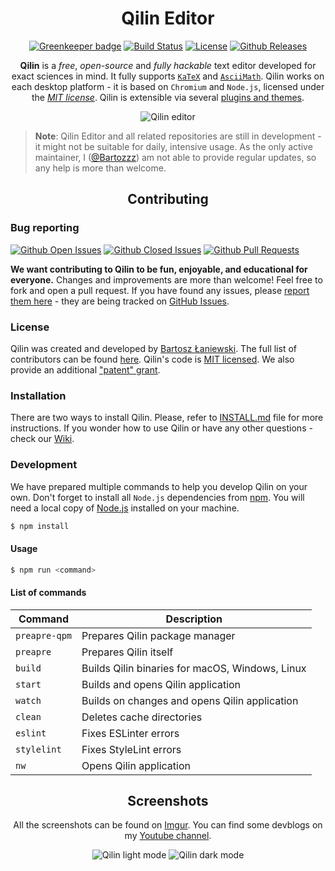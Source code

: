 <div align="center">
  <h1>Qilin Editor</h1>

[![Greenkeeper badge](https://badges.greenkeeper.io/qilin-editor/qilin-app.svg)](https://greenkeeper.io/)
[![Build Status](https://img.shields.io/travis/qilin-editor/qilin-app.svg)](https://travis-ci.org/qilin-editor/qilin-app/)
[![License](https://img.shields.io/badge/license-MIT-brightgreen.svg)](LICENSE)
[![Github Releases](https://img.shields.io/github/downloads/qilin-editor/qilin-app/latest/total.svg)](https://github.com/qilin-editor/qilin-app/releases)
  <br>

**Qilin** is a *free*, *open-source* and *fully hackable* text editor developed for exact sciences in mind. It fully supports [`KaTeX`](https://khan.github.io/KaTeX/) and [`AsciiMath`](http://asciimath.org/). Qilin works on each desktop platform - it is based on `Chromium` and `Node.js`, licensed under the *[MIT license](#license)*. Qilin is extensible via several [plugins and themes](https://github.com/qilin-editor/qilin-manager).

![Qilin editor](https://i.imgur.com/VOGLGv5.png)
</div>

>**Note**: Qilin Editor and all related repositories are still in development - it might not be suitable for daily, intensive usage. As the only active maintainer, I ([@Bartozzz](https://github.com/Bartozzz)) am not able to provide regular updates, so any help is more than welcome.

<h2 align="center">Contributing</h2>

### Bug reporting

[![Github Open Issues](https://img.shields.io/github/issues-raw/qilin-editor/qilin-app.svg)](https://github.com/qilin-editor/qilin-app/issues)
[![Github Closed Issues](https://img.shields.io/github/issues-closed-raw/qilin-editor/qilin-app.svg)](https://github.com/qilin-editor/qilin-app/issues?q=is%3Aissue+is%3Aclosed)
[![Github Pull Requests](https://img.shields.io/github/issues-pr-raw/qilin-editor/qilin-app.svg)](https://github.com/qilin-editor/qilin-app/pulls)

**We want contributing to Qilin to be fun, enjoyable, and educational for everyone.** Changes and improvements are more than welcome! Feel free to fork and open a pull request. If you have found any issues, please [report them here](https://github.com/qilin-editor/qilin-app/issues/new) - they are being tracked on [GitHub Issues](https://github.com/qilin-editor/qilin-app/issues).

### License

Qilin was created and developed by [Bartosz Łaniewski](https://github.com/Bartozzz). The full list of contributors can be found [here](https://github.com/qilin-editor/qilin-app/graphs/contributors). Qilin's code is [MIT licensed](https://github.com/qilin-editor/qilin-app/blob/master/LICENSE). We also provide an additional ["patent" grant](https://github.com/qilin-editor/qilin-app/blob/master/PATENTS).

### Installation

There are two ways to install Qilin. Please, refer to [INSTALL.md](INSTALL.md) file for more instructions. If you wonder how to use Qilin or have any other questions - check our [Wiki](https://github.com/qilin-editor/qilin-app/wiki).

### Development

We have prepared multiple commands to help you develop Qilin on your own. Don't forget to install all `Node.js` dependencies from [npm](https://www.npmjs.com/). You will need a local copy of [Node.js](https://nodejs.org/en/) installed on your machine.

```bash
$ npm install
```

#### Usage

```bash
$ npm run <command>
```

#### List of commands

| Command       | Description                                       |
|---------------|---------------------------------------------------|
| `preapre-qpm` | Prepares Qilin package manager                    |
| `preapre`     | Prepares Qilin itself                             |
| `build`       | Builds Qilin binaries for macOS, Windows, Linux   |
| `start`       | Builds and opens Qilin application                |
| `watch`       | Builds on changes and opens Qilin application     |
| `clean`       | Deletes cache directories                         |
| `eslint`      | Fixes ESLinter errors                             |
| `stylelint`   | Fixes StyleLint errors                             |
| `nw`          | Opens Qilin application                           |

<div align="center">
  <h2>Screenshots</h2>

All the screenshots can be found on [Imgur](http://imgur.com/a/CVOFC). You can find some devblogs on my [Youtube channel](https://www.youtube.com/playlist?list=PLK2Lb6JZ41iOvtBN4H5GLELHYJDOVZTGN).

![Qilin light mode](https://i.imgur.com/LYzVw99.png)
![Qilin dark mode](https://i.imgur.com/utXxWLf.png)
</div>
